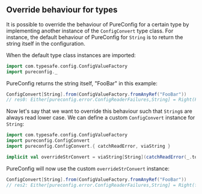 ## Override behaviour for types

It is possible to override the behaviour of PureConfig for a certain type by
implementing another instance of the `ConfigConvert` type class. For instance,
the default behaviour of PureConfig for `String` is to return the string itself
in the configuration.

When the default type class instances are imported:

```scala
import com.typesafe.config.ConfigValueFactory
import pureconfig._
```
PureConfig returns the string itself, "FooBar" in this example:

```scala
ConfigConvert[String].from(ConfigValueFactory.fromAnyRef("FooBar"))
// res0: Either[pureconfig.error.ConfigReaderFailures,String] = Right(FooBar)
```

Now let's say that we want to override this behaviour such that `String`s are
always read lower case. We can define a custom `ConfigConvert` instance for `String`:

```scala
import com.typesafe.config.ConfigValueFactory
import pureconfig.ConfigConvert
import pureconfig.ConfigConvert.{ catchReadError, viaString }

implicit val overrideStrConvert = viaString[String](catchReadError(_.toLowerCase), identity)
```

PureConfig will now use the custom `overrideStrConvert` instance:
```scala
ConfigConvert[String].from(ConfigValueFactory.fromAnyRef("FooBar"))
// res2: Either[pureconfig.error.ConfigReaderFailures,String] = Right(foobar)
```
